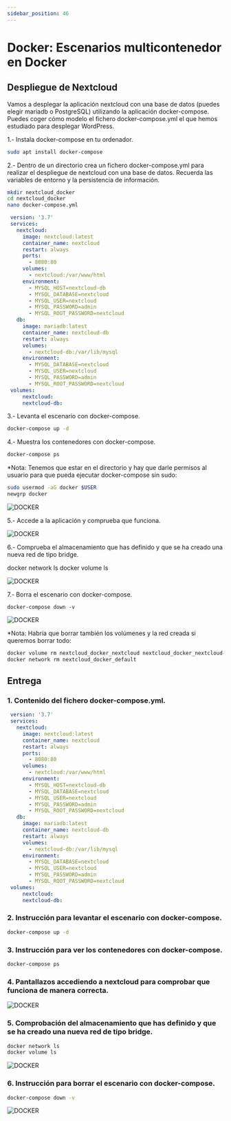 ```yaml
---
sidebar_position: 46
---
```


# Docker: Escenarios multicontenedor en Docker

## Despliegue de Nextcloud

Vamos a desplegar la aplicación nextcloud con una base de datos (puedes elegir mariadb o PostgreSQL) utilizando la aplicación docker-compose. Puedes coger cómo modelo el fichero docker-compose.yml el que hemos estudiado para desplegar WordPress.

1.- Instala docker-compose en tu ordenador.

```bash
sudo apt install docker-compose
```

2.- Dentro de un directorio crea un fichero docker-compose.yml para realizar el despliegue de nextcloud con una base de datos. Recuerda las variables de entorno y la persistencia de información.

```bash
mkdir nextcloud_docker
cd nextcloud_docker
nano docker-compose.yml
```

```yml
 version: '3.7'
 services:
   nextcloud:
     image: nextcloud:latest
     container_name: nextcloud
     restart: always
     ports:
       - 8080:80
     volumes:
       - nextcloud:/var/www/html
     environment:
       - MYSQL_HOST=nextcloud-db
       - MYSQL_DATABASE=nextcloud
       - MYSQL_USER=nextcloud
       - MYSQL_PASSWORD=admin
       - MYSQL_ROOT_PASSWORD=nextcloud
   db:
     image: mariadb:latest
     container_name: nextcloud-db
     restart: always
     volumes:
       - nextcloud-db:/var/lib/mysql
     environment:
       - MYSQL_DATABASE=nextcloud
       - MYSQL_USER=nextcloud
       - MYSQL_PASSWORD=admin
       - MYSQL_ROOT_PASSWORD=nextcloud
 volumes:
     nextcloud:
     nextcloud-db:
```

3.- Levanta el escenario con docker-compose.

```bash
docker-compose up -d
```

4.- Muestra los contenedores con docker-compose.

```bash
docker-compose ps
```

*Nota: Tenemos que estar en el directorio y hay que darle permisos al usuario para que pueda ejecutar docker-compose sin sudo:

```bash
sudo usermod -aG docker $USER
newgrp docker
```

![DOCKER](/img/IAW/taller2IAW6.png)

5.- Accede a la aplicación y comprueba que funciona.

![DOCKER](/img/IAW/taller2IAW6-2.png)

6.- Comprueba el almacenamiento que has definido y que se ha creado una nueva red de tipo bridge.

  docker network ls
  docker volume ls

![DOCKER](/img/IAW/taller2IAW6-3.png)

7.- Borra el escenario con docker-compose.

    docker-compose down -v

![DOCKER](/img/IAW/taller2IAW6-4.png)

*Nota: Habría que borrar también los volúmenes y la red creada si queremos borrar todo:

```bash
docker volume rm nextcloud_docker_nextcloud nextcloud_docker_nextcloud-db
docker network rm nextcloud_docker_default
```

## Entrega

### 1. Contenido del fichero docker-compose.yml.

```yml
 version: '3.7'
 services:
   nextcloud:
     image: nextcloud:latest
     container_name: nextcloud
     restart: always
     ports:
       - 8080:80
     volumes:
       - nextcloud:/var/www/html
     environment:
       - MYSQL_HOST=nextcloud-db
       - MYSQL_DATABASE=nextcloud
       - MYSQL_USER=nextcloud
       - MYSQL_PASSWORD=admin
       - MYSQL_ROOT_PASSWORD=nextcloud
   db:
     image: mariadb:latest
     container_name: nextcloud-db
     restart: always
     volumes:
       - nextcloud-db:/var/lib/mysql
     environment:
       - MYSQL_DATABASE=nextcloud
       - MYSQL_USER=nextcloud
       - MYSQL_PASSWORD=admin
       - MYSQL_ROOT_PASSWORD=nextcloud
 volumes:
     nextcloud:
     nextcloud-db:
```


### 2. Instrucción para levantar el escenario con docker-compose.

```bash
docker-compose up -d
```
### 3. Instrucción para ver los contenedores con docker-compose.

```bash
docker-compose ps
```

### 4. Pantallazos accediendo a nextcloud para comprobar que funciona de manera correcta.

![DOCKER](/img/IAW/taller2IAW6-2.png)

### 5. Comprobación del almacenamiento que has definido y que se ha creado una nueva red de tipo bridge.

```bash
docker network ls
docker volume ls
```

![DOCKER](/img/IAW/taller2IAW6-3.png)

### 6. Instrucción para borrar el escenario con docker-compose.

```bash
docker-compose down -v
```

![DOCKER](/img/IAW/taller2IAW6-4.png)